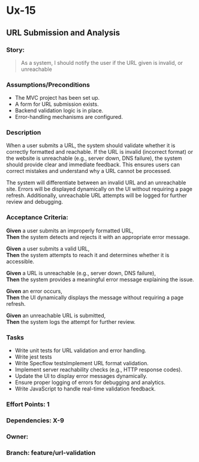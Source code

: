 # Ux-15

## URL Submission and Analysis
### Story: 
> As a system, I should notify the user if the URL given is invalid, or unreachable

### Assumptions/Preconditions
- The MVC project has been set up.  
- A form for URL submission exists.  
- Backend validation logic is in place.  
- Error-handling mechanisms are configured. 

### Description
When a user submits a URL, the system should validate whether it is correctly formatted and reachable. If the URL is invalid (incorrect format) or the website is unreachable (e.g., server down, DNS failure), the system should provide clear and immediate feedback. This ensures users can correct mistakes and understand why a URL cannot be processed.  

The system will differentiate between an invalid URL and an unreachable site. Errors will be displayed dynamically on the UI without requiring a page refresh. Additionally, unreachable URL attempts will be logged for further review and debugging. 

### Acceptance Criteria:
**Given** a user submits an improperly formatted URL,  
**Then** the system detects and rejects it with an appropriate error message.  

**Given** a user submits a valid URL,  
**Then** the system attempts to reach it and determines whether it is accessible.  

**Given** a URL is unreachable (e.g., server down, DNS failure),  
**Then** the system provides a meaningful error message explaining the issue.  

**Given** an error occurs,  
**Then** the UI dynamically displays the message without requiring a page refresh.  

**Given** an unreachable URL is submitted,  
**Then** the system logs the attempt for further review. 
### Tasks
- Write unit tests for URL validation and error handling.    
- Write jest tests   
- Write Specflow testsImplement URL format validation.  
- Implement server reachability checks (e.g., HTTP response codes).  
- Update the UI to display error messages dynamically.  
- Ensure proper logging of errors for debugging and analytics.  
- Write JavaScript to handle real-time validation feedback.

### Effort Points: 1
### Dependencies: X-9
### Owner: 
### Branch: feature/url-validation 